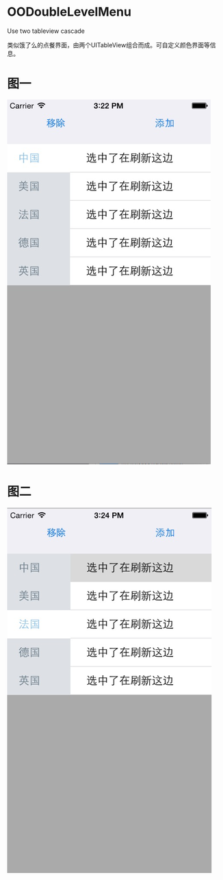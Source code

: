 # OODoubleLevelMenu
Use two tableview cascade

类似饿了么的点餐界面，由两个UITableView组合而成。可自定义颜色界面等信息。

# 图一
![image](https://github.com/LvJianfeng/OODoubleLevelMenu/blob/master/test/view_screen.png)
# 图二
![image](https://github.com/LvJianfeng/OODoubleLevelMenu/blob/master/test/view_screen2.png)

